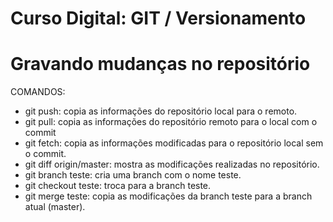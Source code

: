 # Curso Digital: GIT / Versionamento

# Gravando mudanças no repositório

COMANDOS:

* git push: copia as informações do repositório local para o remoto.
* git pull: copia as informações do repositório remoto para o local com o commit
* git fetch: copia as informações modificadas para o repositório local sem o commit.
* git diff origin/master: mostra as modificações realizadas no repositório.
* git branch teste: cria uma branch com o nome teste.
* git checkout teste: troca para a branch teste.
* git merge teste: copia as modificações da branch teste para a branch atual (master). 
